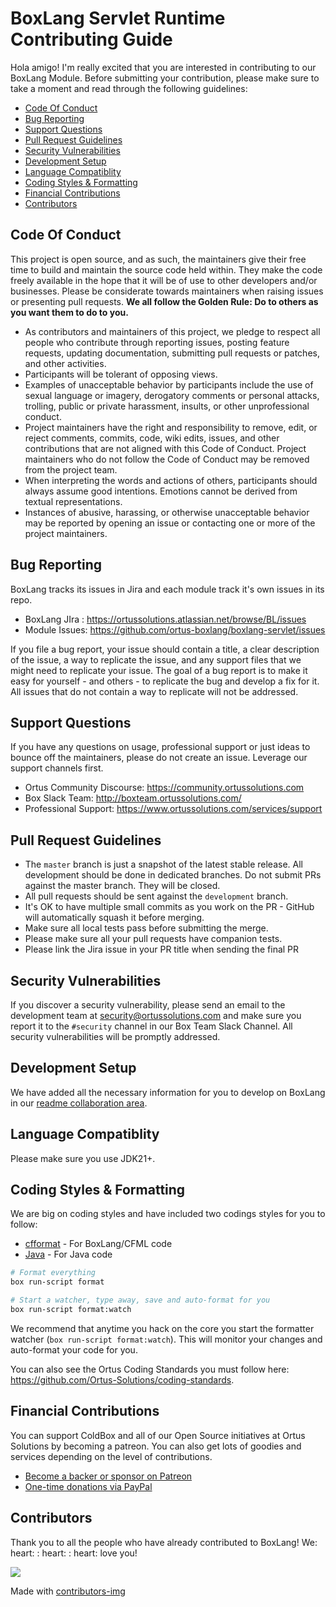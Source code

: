 # BoxLang Servlet Runtime Contributing Guide

Hola amigo! I'm really excited that you are interested in contributing to our BoxLang Module.
Before submitting your contribution, please make sure to take a moment and read through the following guidelines:

- [Code Of Conduct](#code-of-conduct)
- [Bug Reporting](#bug-reporting)
- [Support Questions](#support-questions)
- [Pull Request Guidelines](#pull-request-guidelines)
- [Security Vulnerabilities](#security-vulnerabilities)
- [Development Setup](#development-setup)
- [Language Compatiblity](#language-compatiblity)
- [Coding Styles \& Formatting](#coding-styles--formatting)
- [Financial Contributions](#financial-contributions)
- [Contributors](#contributors)

## Code Of Conduct

This project is open source, and as such, the maintainers give their free time to build and maintain the source code held within. They make the code freely available in the hope that it will be of use to other developers and/or businesses. Please be considerate towards maintainers when raising issues or presenting pull requests.  **We all follow the Golden Rule: Do to others as you want them to do to you.**

- As contributors and maintainers of this project, we pledge to respect all people who contribute through reporting issues, posting feature requests, updating documentation, submitting pull requests or patches, and other activities.
- Participants will be tolerant of opposing views.
- Examples of unacceptable behavior by participants include the use of sexual language or imagery, derogatory comments or personal attacks, trolling, public or private harassment, insults, or other unprofessional conduct.
- Project maintainers have the right and responsibility to remove, edit, or reject comments, commits, code, wiki edits, issues, and other contributions that are not aligned with this Code of Conduct. Project maintainers who do not follow the Code of Conduct may be removed from the project team.
- When interpreting the words and actions of others, participants should always assume good intentions.  Emotions cannot be derived from textual representations.
- Instances of abusive, harassing, or otherwise unacceptable behavior may be reported by opening an issue or contacting one or more of the project maintainers.

## Bug Reporting

BoxLang tracks its issues in Jira and each module track it's own issues in its repo.

- BoxLang JIra : https://ortussolutions.atlassian.net/browse/BL/issues
- Module Issues: https://github.com/ortus-boxlang/boxlang-servlet/issues

If you file a bug report, your issue should contain a title, a clear description of the issue, a way to replicate the issue, and any support files that we might need to replicate your issue. The goal of a bug report is to make it easy for yourself - and others - to replicate the bug and develop a fix for it.  All issues that do not contain a way to replicate will not be addressed.

## Support Questions

If you have any questions on usage, professional support or just ideas to bounce off the maintainers, please do not create an issue.  Leverage our support channels first.

- Ortus Community Discourse: https://community.ortussolutions.com
- Box Slack Team: http://boxteam.ortussolutions.com/
- Professional Support: https://www.ortussolutions.com/services/support

## Pull Request Guidelines

- The `master` branch is just a snapshot of the latest stable release. All development should be done in dedicated branches. Do not submit PRs against the master branch. They will be closed.
- All pull requests should be sent against the `development` branch.
- It's OK to have multiple small commits as you work on the PR - GitHub will automatically squash it before merging.
- Make sure all local tests pass before submitting the merge.
- Please make sure all your pull requests have companion tests.
- Please link the Jira issue in your PR title when sending the final PR

## Security Vulnerabilities

If you discover a security vulnerability, please send an email to the development team at [security@ortussolutions.com](mailto:security@ortussolutions.com?subject=security) and make sure you report it to the `#security` channel in our Box Team Slack Channel. All security vulnerabilities will be promptly addressed.

## Development Setup

We have added all the necessary information for you to develop on BoxLang in our [readme collaboration area](../readme.md#collaboration).

## Language Compatiblity

Please make sure you use JDK21+.

## Coding Styles & Formatting

We are big on coding styles and have included two codings styles for you to follow:

- [cfformat](../.cfformat.json) - For BoxLang/CFML code
- [Java](../ortus-java-style.xml) - For Java code

```bash
# Format everything
box run-script format

# Start a watcher, type away, save and auto-format for you
box run-script format:watch
```

We recommend that anytime you hack on the core you start the formatter watcher (`box run-script format:watch`). This will monitor your changes and auto-format your code for you.

You can also see the Ortus Coding Standards you must follow here: https://github.com/Ortus-Solutions/coding-standards.

## Financial Contributions

You can support ColdBox and all of our Open Source initiatives at Ortus Solutions by becoming a patreon.  You can also get lots of goodies and services depending on the level of contributions.

- [Become a backer or sponsor on Patreon](https://www.patreon.com/ortussolutions)
- [One-time donations via PayPal](https://www.paypal.com/paypalme/ortussolutions)

## Contributors

Thank you to all the people who have already contributed to BoxLang! We: heart: : heart: : heart: love you!

<a href = "https://github.com/ortus-solutions/boxlang/graphs/contributors">
  <img src = "https://contrib.rocks/image?repo=ortus-solutions/boxlang"/>
</a>

Made with [contributors-img](https://contrib.rocks)
